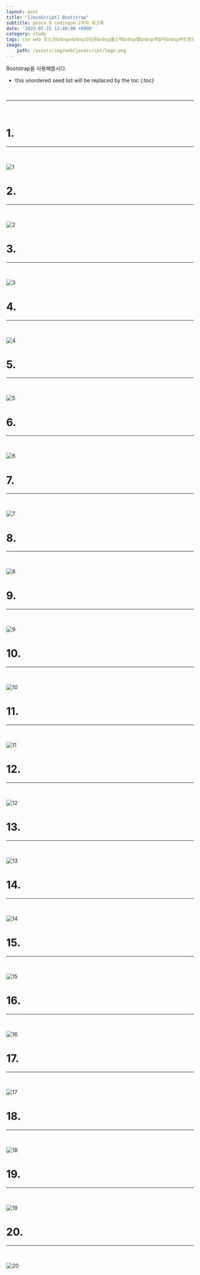 ```yaml
---
layout: post
title: "[JavaScript] Bootstrap"
subtitle: posco X codingon 2주차 회고록
date: '2023-07-15 12:40:00 +0900'
category: study
tags: css web 포스코&nbspx&nbsp코딩온&nbsp풀스택&nbsp웹&nbsp개발자&nbsp부트캠프&nbsp8기
image:
    path: /assets/img/web/javascript/logo.png
---
```


Bootstrap을 사용해봅시다.<br>

<!--more-->

* this unordered seed list will be replaced by the toc
{:toc}
<br>



---
<br>

# 1. 
---
<br>

![1](/assets/img/web/spring/2023-04-24-[Spring]_파일_업로드/1.png)
<br>



# 2. 
---
<br>

![2](/assets/img/web/spring/2023-04-24-[Spring]_파일_업로드/2.png)
<br>




# 3. 
---
<br>

![3](/assets/img/web/spring/2023-04-24-[Spring]_파일_업로드/3.png)
<br>



# 4. 
---
<br>

![4](/assets/img/web/spring/2023-04-24-[Spring]_파일_업로드/4.png)
<br>




# 5. 
---
<br>

![5](/assets/img/web/spring/2023-04-24-[Spring]_파일_업로드/5.png)
<br>



# 6. 
---
<br>

![6](/assets/img/web/spring/2023-04-24-[Spring]_파일_업로드/6.png)
<br>



# 7. 
---
<br>

![7](/assets/img/web/spring/2023-04-24-[Spring]_파일_업로드/7.png)
<br>



# 8. 
---
<br>

![8](/assets/img/web/spring/2023-04-24-[Spring]_파일_업로드/8.png)
<br>




# 9. 
---
<br>

![9](/assets/img/web/spring/2023-04-24-[Spring]_파일_업로드/9.png)
<br>



# 10. 
---
<br>

![10](/assets/img/web/spring/2023-04-24-[Spring]_파일_업로드/10.png)
<br>



# 11. 
---
<br>

![11](/assets/img/web/spring/2023-04-24-[Spring]_파일_업로드/11.png)
<br>



# 12. 
---
<br>

![12](/assets/img/web/spring/2023-04-24-[Spring]_파일_업로드/12.png)
<br>



# 13. 
---
<br>

![13](/assets/img/web/spring/2023-04-24-[Spring]_파일_업로드/13.png)
<br>



# 14. 
---
<br>

![14](/assets/img/web/spring/2023-04-24-[Spring]_파일_업로드/14.png)
<br>



# 15. 
---
<br>

![15](/assets/img/web/spring/2023-04-24-[Spring]_파일_업로드/15.png)
<br>



# 16. 
---
<br>

![16](/assets/img/web/spring/2023-04-24-[Spring]_파일_업로드/16.png)
<br>



# 17. 
---
<br>

![17](/assets/img/web/spring/2023-04-24-[Spring]_파일_업로드/17.png)
<br>



# 18. 
---
<br>

![18](/assets/img/web/spring/2023-04-24-[Spring]_파일_업로드/18.png)
<br>



# 19. 
---
<br>

![19](/assets/img/web/spring/2023-04-24-[Spring]_파일_업로드/19.png)
<br>



# 20. 
---
<br>

![20](/assets/img/web/spring/2023-04-24-[Spring]_파일_업로드/20.png)
<br>
